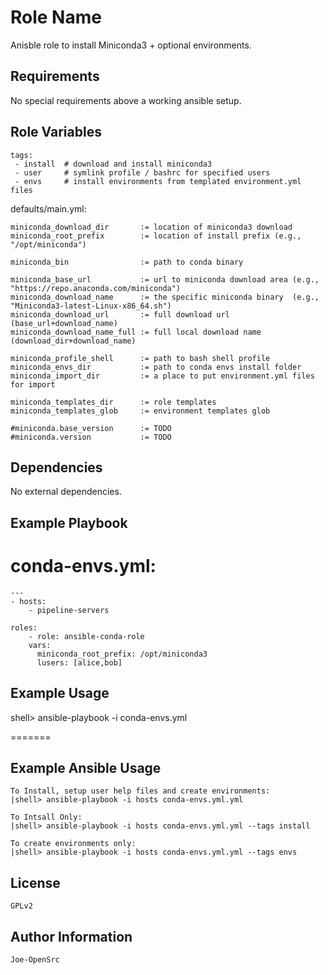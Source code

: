 Role Name
=========

Anisble role to install Miniconda3 + optional environments.

Requirements
------------

No special requirements above a working ansible setup.

Role Variables
--------------

	tags:
	 - install  # download and install miniconda3
	 - user     # symlink profile / bashrc for specified users
	 - envs  	# install environments from templated environment.yml files

 defaults/main.yml:

	miniconda_download_dir   	 := location of miniconda3 download  
	miniconda_root_prefix    	 := location of install prefix (e.g., "/opt/miniconda") 

	miniconda_bin            	 := path to conda binary

	miniconda_base_url		   	 := url to miniconda download area (e.g., "https://repo.anaconda.com/miniconda")
	miniconda_download_name      := the specific miniconda binary  (e.g., "Miniconda3-latest-Linux-x86_64.sh")
	miniconda_download_url       := full download url (base_url+download_name) 
	miniconda_download_name_full := full local download name (download_dir+download_name)

	miniconda_profile_shell  	 := path to bash shell profile 
	miniconda_envs_dir		 	 := path to conda envs install folder
	miniconda_import_dir 		 := a place to put environment.yml files for import

	miniconda_templates_dir      := role templates 
	miniconda_templates_glob     := environment templates glob

	#miniconda.base_version      := TODO
	#miniconda.version           := TODO

Dependencies
------------

No external dependencies.

Example Playbook
----------------

conda-envs.yml:
=======
	---
  	- hosts: 
		- pipeline-servers 

	roles:
		- role: ansible-conda-role  
		vars:
		  miniconda_root_prefix: /opt/miniconda3
		  lusers: [alice,bob] 
Example Usage
-------------

  shell> ansible-playbook -i <hostsfile> conda-envs.yml

=======

Example Ansible Usage
---------------------

	To Install, setup user help files and create environments:
	|shell> ansible-playbook -i hosts conda-envs.yml.yml 

	To Intsall Only: 
	|shell> ansible-playbook -i hosts conda-envs.yml.yml --tags install

	To create environments only:
	|shell> ansible-playbook -i hosts conda-envs.yml.yml --tags envs 

License
-------

    GPLv2

Author Information
------------------

    Joe-OpenSrc
